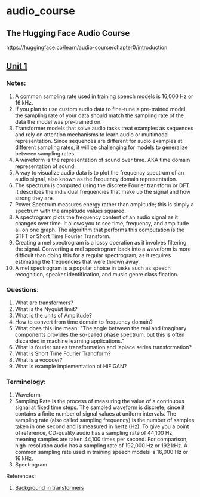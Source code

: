 # audio_course
## The Hugging Face Audio Course
https://huggingface.co/learn/audio-course/chapter0/introduction


## [Unit 1](https://huggingface.co/learn/audio-course/chapter1/audio_data)
### Notes:
1. A common sampling rate used in training speech models is 16,000 Hz or 16 kHz.
1. If you plan to use custom audio data to fine-tune a pre-trained model, the sampling rate of your data should match the sampling rate of the data the model was pre-trained on. 
1. Transformer models that solve audio tasks treat examples as sequences and rely on attention mechanisms to learn audio or multimodal representation. Since sequences are different for audio examples at different sampling rates, it will be challenging for models to generalize between sampling rates.
1. A waveform is the representation of sound over time. AKA time domain representation of sound.
1. A way to visualize audio data is to plot the frequency spectrum of an audio signal, also known as the frequency domain representation.
1. The spectrum is computed using the discrete Fourier transform or DFT. It describes the individual frequencies that make up the signal and how strong they are.
1. Power Spectrum measures energy rather than amplitude; this is simply a spectrum with the amplitude values squared.
1. A spectrogram plots the frequency content of an audio signal as it changes over time. It allows you to see time, frequency, and amplitude all on one graph. The algorithm that performs this computation is the STFT or Short Time Fourier Transform.
1. Creating a mel spectrogram is a lossy operation as it involves filtering the signal. Converting a mel spectrogram back into a waveform is more difficult than doing this for a regular spectrogram, as it requires estimating the frequencies that were thrown away. 
1. A mel spectrogram is a popular choice in tasks such as speech recognition, speaker identification, and music genre classification.

### Questions:
1. What are transformers?
1. What is the Nyquist limit?
1. What is the units of Amplitude?
1. How to convert from time domain to frequency domain?
1. What does this line mean: 
"The angle between the real and imaginary components provides the so-called phase spectrum, but this is often discarded in machine learning applications."
1. What is fourier series transformation and laplace series transformation?
1. What is Short Time Fourier Trandform?
1. What is a vocoder?
1. What is example implementation of HiFiGAN?

### Terminology:
1. Waveform
1. Sampling Rate is the process of measuring the value of a continuous signal at fixed time steps. The sampled waveform is discrete, since it contains a finite number of signal values at uniform intervals. The sampling rate (also called sampling frequency) is the number of samples taken in one second and is measured in hertz (Hz). To give you a point of reference, CD-quality audio has a sampling rate of 44,100 Hz, meaning samples are taken 44,100 times per second. For comparison, high-resolution audio has a sampling rate of 192,000 Hz or 192 kHz. A common sampling rate used in training speech models is 16,000 Hz or 16 kHz.
1. Spectrogram


References:
1. [Background in transformers](https://huggingface.co/learn/nlp-course/chapter1/1)
